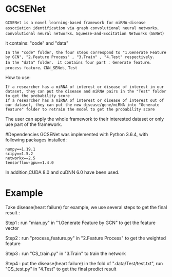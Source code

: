 ﻿# GCSENet

    GCSENet is a novel learning-based framework for miRNA-disease association identification via graph convolutional neural networks、convolutional neural networks、Squeeze-and-Excitation Networks（SENet）

it contains: "code" and "data"

    In the "code" folder, the four steps correspond to "1.Generate Feature by GCN", "2.Feature Process" , "3.Train" , "4.Test" respectively.
    In the "data" folder， it contains four part : Generate feature、process feature、CNN_SENet、Test
How to use:

    If a researcher has a miRNA of interest or disease of interest in our dataset, they can put the disease and miRNA pairs in the "Test" folder to get the probability score
    If a researcher has a miRNA of interest or disease of interest out of our dataset, they can put the new disease/gene/miRNA into "Generate feature" folder to retrain the model to get the probability score

The user can apply the whole framework to their interested dataset or only use part of the framework.

#Dependencies
GCSENet was implemented with Python 3.6.4, with following packages installed:

    numpy==1.19.1
    scipy==1.5.2
    networkx==2.5
    tensorflow-gpu==1.4.0

In addition,CUDA 8.0 and cuDNN 6.0 have been used.

# Example

Take disease(heart failure) for example, we use several steps to get the final result :

Step1 : run "mian.py" in "1.Generate Feature by GCN" to get the feature vector

Step2 : run "process_feature.py" in "2.Feature Process" to get the weighted feature

Step3 : run "CS_train.py" in "3.Train" to train the network

Step4 : put the disease(heart failure) in the fold of ".data/Test/test.txt", run "CS_test.py" in "4.Test" to get the final predict result

